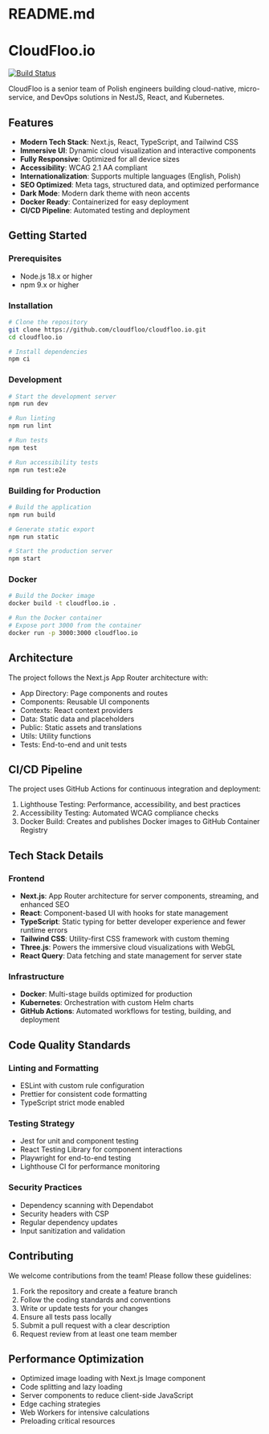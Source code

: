 # README.md

# CloudFloo.io

[![Build Status](https://github.com/cloudfloo/cloudfloo.io/actions/workflows/main.yml/badge.svg)](https://github.com/cloudfloo/cloudfloo.io/actions/workflows/main.yml)

CloudFloo is a senior team of Polish engineers building cloud-native, micro-service, and DevOps solutions in NestJS, React, and Kubernetes.

## Features

- **Modern Tech Stack**: Next.js, React, TypeScript, and Tailwind CSS
- **Immersive UI**: Dynamic cloud visualization and interactive components
- **Fully Responsive**: Optimized for all device sizes
- **Accessibility**: WCAG 2.1 AA compliant
- **Internationalization**: Supports multiple languages (English, Polish)
- **SEO Optimized**: Meta tags, structured data, and optimized performance
- **Dark Mode**: Modern dark theme with neon accents
- **Docker Ready**: Containerized for easy deployment
- **CI/CD Pipeline**: Automated testing and deployment

## Getting Started

### Prerequisites

- Node.js 18.x or higher
- npm 9.x or higher

### Installation

```bash
# Clone the repository
git clone https://github.com/cloudfloo/cloudfloo.io.git
cd cloudfloo.io

# Install dependencies
npm ci
```

### Development

```bash
# Start the development server
npm run dev

# Run linting
npm run lint

# Run tests
npm test

# Run accessibility tests
npm run test:e2e
```

### Building for Production

```bash
# Build the application
npm run build

# Generate static export
npm run static

# Start the production server
npm start
```

### Docker

```bash
# Build the Docker image
docker build -t cloudfloo.io .

# Run the Docker container
# Expose port 3000 from the container
docker run -p 3000:3000 cloudfloo.io
```

## Architecture
The project follows the Next.js App Router architecture with:

* App Directory: Page components and routes
* Components: Reusable UI components
* Contexts: React context providers
* Data: Static data and placeholders
* Public: Static assets and translations
* Utils: Utility functions
* Tests: End-to-end and unit tests

## CI/CD Pipeline
The project uses GitHub Actions for continuous integration and deployment:

1. Lighthouse Testing: Performance, accessibility, and best practices
2. Accessibility Testing: Automated WCAG compliance checks
3. Docker Build: Creates and publishes Docker images to GitHub Container Registry

## Tech Stack Details

### Frontend
- **Next.js**: App Router architecture for server components, streaming, and enhanced SEO
- **React**: Component-based UI with hooks for state management
- **TypeScript**: Static typing for better developer experience and fewer runtime errors
- **Tailwind CSS**: Utility-first CSS framework with custom theming
- **Three.js**: Powers the immersive cloud visualizations with WebGL
- **React Query**: Data fetching and state management for server state

### Infrastructure
- **Docker**: Multi-stage builds optimized for production
- **Kubernetes**: Orchestration with custom Helm charts
- **GitHub Actions**: Automated workflows for testing, building, and deployment

## Code Quality Standards

### Linting and Formatting
- ESLint with custom rule configuration
- Prettier for consistent code formatting
- TypeScript strict mode enabled

### Testing Strategy
- Jest for unit and component testing
- React Testing Library for component interactions
- Playwright for end-to-end testing
- Lighthouse CI for performance monitoring

### Security Practices
- Dependency scanning with Dependabot
- Security headers with CSP
- Regular dependency updates
- Input sanitization and validation

## Contributing

We welcome contributions from the team! Please follow these guidelines:

1. Fork the repository and create a feature branch
2. Follow the coding standards and conventions
3. Write or update tests for your changes
4. Ensure all tests pass locally
5. Submit a pull request with a clear description
6. Request review from at least one team member

## Performance Optimization

- Optimized image loading with Next.js Image component
- Code splitting and lazy loading
- Server components to reduce client-side JavaScript
- Edge caching strategies
- Web Workers for intensive calculations
- Preloading critical resources
